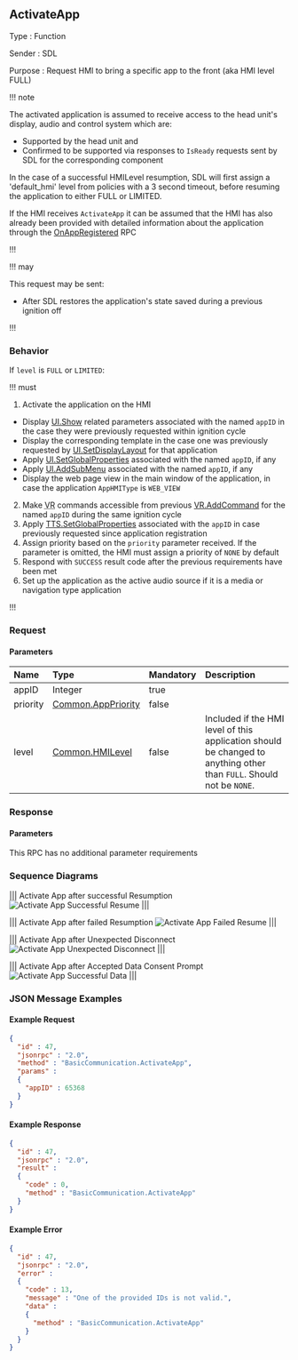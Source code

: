 ## ActivateApp

Type
: Function

Sender
: SDL

Purpose
: Request HMI to bring a specific app to the front (aka HMI level FULL)

!!! note

The activated application is assumed to receive access to the head unit's display, audio and control system which are:
  * Supported by the head unit and
  * Confirmed to be supported via responses to `IsReady` requests sent by SDL for the corresponding component

In the case of a successful HMILevel resumption, SDL will first assign a 'default_hmi' level from policies with a 3 second timeout, before resuming the application to either FULL or LIMITED.

If the HMI receives `ActivateApp` it can be assumed that the HMI has also already been provided with detailed information about the application through the [OnAppRegistered](../OnAppRegistered) RPC

!!!

!!! may

This request may be sent:
  * After SDL restores the application's state saved during a previous ignition off

!!!

### Behavior

If `level` is `FULL` or `LIMITED`: 

!!! must

  1. Activate the application on the HMI
  * Display [UI.Show](../../UI/Show) related parameters associated with the named `appID` in the case they were previously requested within ignition cycle
  * Display the corresponding template in the case one was previously requested by [UI.SetDisplayLayout](../../UI/SetDisplayLayout) for that application
  * Apply [UI.SetGlobalProperties](../../UI/SetGlobalProperties) associated with the named `appID`, if any
  * Apply [UI.AddSubMenu](../../UI/AddSubMenu) associated with the named `appID`, if any
  * Display the web page view in the main window of the application, in case the application `AppHMIType` is `WEB_VIEW`
  2. Make <abbr title="Voice Recognition">VR</abbr> commands accessible from previous [VR.AddCommand](../VR/AddCommand) for the named `appID` during the same ignition cycle
  3. Apply [TTS.SetGlobalProperties](../../TTS/SetGlobalProperties) associated with the `appID` in case previously requested since application registration
  4. Assign priority based on the `priority` parameter received. If the parameter is omitted, the HMI must assign a priority of `NONE` by default
  5. Respond with `SUCCESS` result code after the previous requirements have been met
  6. Set up the application as the active audio source if it is a media or navigation type application

!!!

### Request

#### Parameters

|Name|Type|Mandatory|Description|
|:---|:---|:--------|:---------|
|appID|Integer|true||
|priority|[Common.AppPriority](../../common/enums/#apppriority)|false||
|level|[Common.HMILevel](../../common/enums/#hmilevel)|false|Included if the HMI level of this application should be changed to anything other than `FULL`. Should not be `NONE`.|

### Response

#### Parameters

This RPC has no additional parameter requirements

### Sequence Diagrams

|||
Activate App after successful Resumption
![Activate App Successful Resume](./assets/ActivateAppSuccessfulResume.png)
|||

|||
Activate App after failed Resumption
![Activate App Failed Resume](./assets/ActivateAppFailedResume.png)
|||

|||
Activate App after Unexpected Disconnect
![Activate App Unexpected Disconnect](./assets/ActivateAppUnexpectedDisconnect.png)
|||

|||
Activate App after Accepted Data Consent Prompt
![Activate App Successful Data](./assets/ActivateAppSuccessfulData.png)
|||

### JSON Message Examples

#### Example Request

```json
{
  "id" : 47,
  "jsonrpc" : "2.0",
  "method" : "BasicCommunication.ActivateApp",
  "params" :
  {
    "appID" : 65368
  }
}
```

#### Example Response

```json
{
  "id" : 47,
  "jsonrpc" : "2.0",
  "result" :
  {
    "code" : 0,
    "method" : "BasicCommunication.ActivateApp"
  }
}
```

#### Example Error

```json
{
  "id" : 47,
  "jsonrpc" : "2.0",
  "error" :
  {
    "code" : 13,
    "message" : "One of the provided IDs is not valid.",
    "data" :
    {
      "method" : "BasicCommunication.ActivateApp"
    }
  }
}
```

